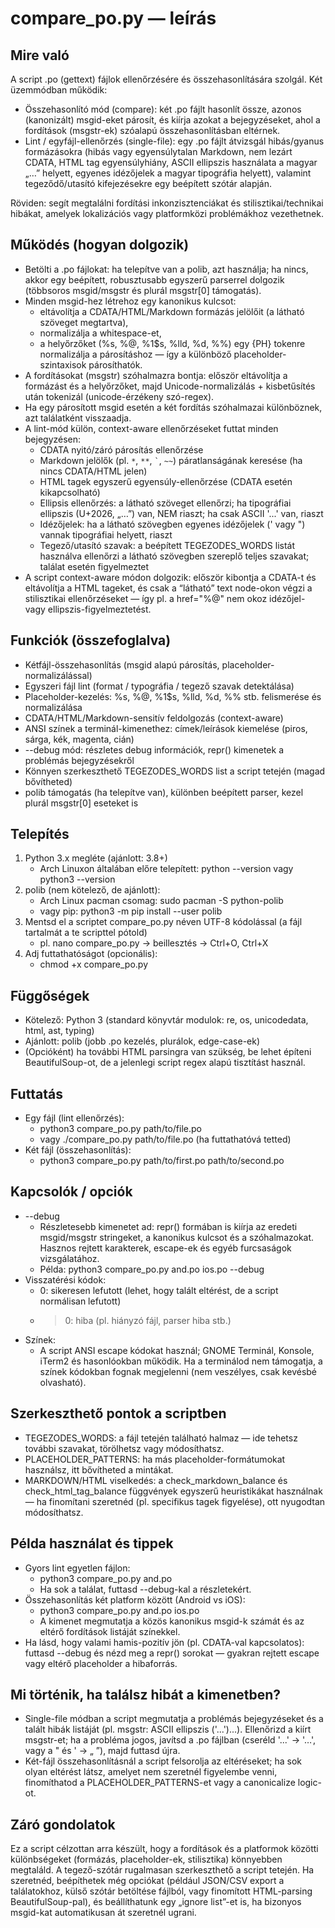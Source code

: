 compare_po.py — leírás
=======================

Mire való
---------
A script .po (gettext) fájlok ellenőrzésére és összehasonlítására szolgál. Két üzemmódban működik:
- Összehasonlító mód (compare): két .po fájlt hasonlít össze, azonos (kanonizált) msgid-eket párosít, és kiírja azokat a bejegyzéseket, ahol a fordítások (msgstr-ek) szóalapú összehasonlításban eltérnek.
- Lint / egyfájl-ellenőrzés (single-file): egy .po fájlt átvizsgál hibás/gyanus formázásokra (hibás vagy egyensúlytalan Markdown, nem lezárt CDATA, HTML tag egyensúlyhiány, ASCII ellipszis használata a magyar „…” helyett, egyenes idézőjelek a magyar tipográfia helyett), valamint tegeződő/utasító kifejezésekre egy beépített szótár alapján.

Röviden: segít megtalálni fordítási inkonzisztenciákat és stilisztikai/technikai hibákat, amelyek lokalizációs vagy platformközi problémákhoz vezethetnek.

Működés (hogyan dolgozik)
-------------------------
- Betölti a .po fájlokat: ha telepítve van a polib, azt használja; ha nincs, akkor egy beépített, robusztusabb egyszerű parserrel dolgozik (többsoros msgid/msgstr és plurál msgstr[0] támogatás).
- Minden msgid-hez létrehoz egy kanonikus kulcsot:
  - eltávolítja a CDATA/HTML/Markdown formázás jelölőit (a látható szöveget megtartva),
  - normalizálja a whitespace-et,
  - a helyőrzőket (%s, %@, %1$s, %lld, %d, %%) egy {PH} tokenre normalizálja a párosításhoz — így a különböző placeholder-szintaxisok párosíthatók.
- A fordításokat (msgstr) szóhalmazra bontja: először eltávolítja a formázást és a helyőrzőket, majd Unicode-normalizálás + kisbetűsítés után tokenizál (unicode-érzékeny szó-regex).
- Ha egy párosított msgid esetén a két fordítás szóhalmazai különböznek, azt találatként visszaadja.
- A lint-mód külön, context-aware ellenőrzéseket futtat minden bejegyzésen:
  - CDATA nyitó/záró párosítás ellenőrzése
  - Markdown jelölők (pl. `*`, `**`, `` ` ``, `~~`) páratlanságának keresése (ha nincs CDATA/HTML jelen)
  - HTML tagek egyszerű egyensúly-ellenőrzése (CDATA esetén kikapcsolható)
  - Ellipsis ellenőrzés: a látható szöveget ellenőrzi; ha tipográfiai ellipszis (U+2026, „…”) van, NEM riaszt; ha csak ASCII '...' van, riaszt
  - Idézőjelek: ha a látható szövegben egyenes idézőjelek (' vagy ") vannak tipográfiai helyett, riaszt
  - Tegező/utasító szavak: a beépített TEGEZODES_WORDS listát használva ellenőrzi a látható szövegben szereplő teljes szavakat; találat esetén figyelmeztet
- A script context-aware módon dolgozik: először kibontja a CDATA-t és eltávolítja a HTML tageket, és csak a “látható” text node-okon végzi a stilisztikai ellenőrzéseket — így pl. a href="%@" nem okoz idézőjel- vagy ellipszis-figyelmeztetést.

Funkciók (összefoglalva)
------------------------
- Kétfájl-összehasonlítás (msgid alapú párosítás, placeholder-normalizálással)
- Egyszeri fájl lint (format / typográfia / tegező szavak detektálása)
- Placeholder-kezelés: %s, %@, %1$s, %lld, %d, %% stb. felismerése és normalizálása
- CDATA/HTML/Markdown-sensitív feldolgozás (context-aware)
- ANSI színek a terminál-kimenethez: címek/leírások kiemelése (piros, sárga, kék, magenta, cián)
- --debug mód: részletes debug információk, repr() kimenetek a problémás bejegyzésekről
- Könnyen szerkeszthető TEGEZODES_WORDS list a script tetején (magad bővítheted)
- polib támogatás (ha telepítve van), különben beépített parser, kezel plurál msgstr[0] eseteket is

Telepítés
---------
1. Python 3.x megléte (ajánlott: 3.8+)
   - Arch Linuxon általában előre telepített: python --version vagy python3 --version
2. polib (nem kötelező, de ajánlott):
   - Arch Linux pacman csomag: sudo pacman -S python-polib
   - vagy pip: python3 -m pip install --user polib
3. Mentsd el a scriptet compare_po.py néven UTF-8 kódolással (a fájl tartalmát a te scripttel pótold)
   - pl. nano compare_po.py → beillesztés → Ctrl+O, Ctrl+X
4. Adj futtathatóságot (opcionális):
   - chmod +x compare_po.py

Függőségek
-----------
- Kötelező: Python 3 (standard könyvtár modulok: re, os, unicodedata, html, ast, typing)
- Ajánlott: polib (jobb .po kezelés, plurálok, edge-case-ek)
- (Opcióként) ha további HTML parsingra van szükség, be lehet építeni BeautifulSoup-ot, de a jelenlegi script regex alapú tisztítást használ.

Futtatás
--------
- Egy fájl (lint ellenőrzés):
  - python3 compare_po.py path/to/file.po
  - vagy ./compare_po.py path/to/file.po (ha futtathatóvá tetted)
- Két fájl (összehasonlítás):
  - python3 compare_po.py path/to/first.po path/to/second.po

Kapcsolók / opciók
------------------
- --debug
  - Részletesebb kimenetet ad: repr() formában is kiírja az eredeti msgid/msgstr stringeket, a kanonikus kulcsot és a szóhalmazokat. Hasznos rejtett karakterek, escape-ek és egyéb furcsaságok vizsgálatához.
  - Példa: python3 compare_po.py and.po ios.po --debug
- Visszatérési kódok:
  - 0: sikeresen lefutott (lehet, hogy talált eltérést, de a script normálisan lefutott)
  - >0: hiba (pl. hiányzó fájl, parser hiba stb.)
- Színek:
  - A script ANSI escape kódokat használ; GNOME Terminál, Konsole, iTerm2 és hasonlóokban működik. Ha a terminálod nem támogatja, a színek kódokban fognak megjelenni (nem veszélyes, csak kevésbé olvasható).

Szerkeszthető pontok a scriptben
-------------------------------
- TEGEZODES_WORDS: a fájl tetején található halmaz — ide tehetsz további szavakat, törölhetsz vagy módosíthatsz.
- PLACEHOLDER_PATTERNS: ha más placeholder-formátumokat használsz, itt bővítheted a mintákat.
- MARKDOWN/HTML viselkedés: a check_markdown_balance és check_html_tag_balance függvények egyszerű heuristikákat használnak — ha finomítani szeretnéd (pl. specifikus tagek figyelése), ott nyugodtan módosíthatsz.

Példa használat és tippek
------------------------
- Gyors lint egyetlen fájlon:
  - python3 compare_po.py and.po
  - Ha sok a találat, futtasd --debug-kal a részletekért.
- Összehasonlítás két platform között (Android vs iOS):
  - python3 compare_po.py and.po ios.po
  - A kimenet megmutatja a közös kanonikus msgid-k számát és az eltérő fordítások listáját színekkel.
- Ha lásd, hogy valami hamis-pozitív jön (pl. CDATA-val kapcsolatos): futtasd --debug és nézd meg a repr() sorokat — gyakran rejtett escape vagy eltérő placeholder a hibaforrás.

Mi történik, ha találsz hibát a kimenetben?
------------------------------------------
- Single-file módban a script megmutatja a problémás bejegyzéseket és a talált hibák listáját (pl. msgstr: ASCII ellipszis ('...')...). Ellenőrizd a kiírt msgstr-et; ha a probléma jogos, javítsd a .po fájlban (cseréld '...' → '…', vagy a " és ' → „ ”), majd futtasd újra.
- Két-fájl összehasonlításnál a script felsorolja az eltéréseket; ha sok olyan eltérést látsz, amelyet nem szeretnél figyelembe venni, finomíthatod a PLACEHOLDER_PATTERNS-et vagy a canonicalize logic-ot.

Záró gondolatok
--------------
Ez a script célzottan arra készült, hogy a fordítások és a platformok közötti különbségeket (formázás, placeholder-ek, stilisztika) könnyebben megtaláld. A tegező-szótár rugalmasan szerkeszthető a script tetején. Ha szeretnéd, beépíthetek még opciókat (például JSON/CSV export a találatokhoz, külső szótár betöltése fájlból, vagy finomított HTML-parsing BeautifulSoup-pal), és beállíthatunk egy „ignore list”-et is, ha bizonyos msgid-kat automatikusan át szeretnél ugrani.
